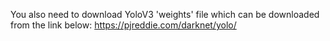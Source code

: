 You also need to download YoloV3 'weights' file which can be downloaded from the link below:
https://pjreddie.com/darknet/yolo/
